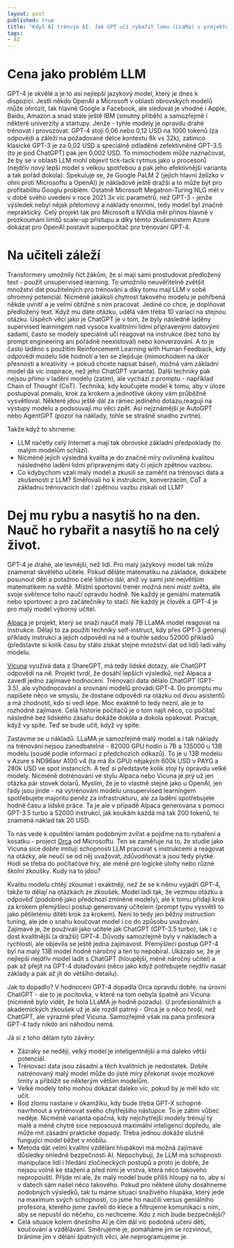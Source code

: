 ```yaml
---
layout: post
published: true
title: "Když AI trénuje AI: Jak GPT učí rybařit lamu (LLaMa) v projektech Alpaca, Vicun nebo Orca od Microsoftu?"
tags:
- AI
---
```

# Cena jako problém LLM
GPT-4 je skvělé a je to asi nejlepší jazykový model, který je dnes k dispozici. Jestli někdo OpenAI a Microsoft v oblasti obrovských modelů může ohrozit, tak hlavně Google a Facebook, ale sledovat je vhodné i Apple, Baidu, Amazon a snad stále ještě IBM (smutný příběh) a samozřejmě i některé univerzity a startupy. Jenže - tyhle modely je opravdu drahé trénovat i provozovat. GPT-4 stojí 0,06 nebo 0,12 USD na 1000 tokenů (za odpovědi a záleží na požadované délce kontextu 8k vs 32k), zatímco klasické GPT-3 je za 0,02 USD a speciálně odladěné zefektivněné GPT-3.5 (to je pod ChatGPT) pak jen 0,002 USD. To mimochodem může naznačovat, že by se v oblasti LLM mohl objevit tick-tack rytmus jako u procesorů (nejdřív nový lepší model s velkou spotřebou a pak jeho efektivnější varianta a tak pořád dokola). Spekuluje se, že Google PaLM 2 (jejich hlavní želízko v ohni proti Microsoftu a OpenAI) je nákladově ještě dražší a to může být pro profitabilitu Googlu problém. Ostatně Microsoft Megatron-Turing NLG měl v v době svého uvedení v roce 2021 3x víc parametrů, než GPT-3 - jenže výsledek nebyl nějak přelomový a náklady enormní, tedy model byl značně nepraktický. Celý projekt tak pro Microsoft a NVidia měl přínos hlavně v prozkoumání limitů scale-up přístupu a díky těmto zkušenostem Azure dokázat pro OpenAI postavit superpočítač pro trénování GPT-4.

# Na učiteli záleží
Transformery umožnily říct žákům, že si mají sami prostudovat předložený text - použít unsupervised learning. To umožnilo neuvěřitelně zvětšit množství dat použitelných pro trénování a díky tomu mají LLM v sobě ohromný potenciál. Nicméně jakákoli chytrost takového modelu je pohřbená někde uvnitř a je velmi obtížné s ním pracovat. Jediné co chce, je doplňovat předložený text. Když mu dáte otázku, udělá vám třeba 10 variací na stejnou otázku. Úspěch věcí jako je ChatGPT je v tom, že byly následně laděny supervised learningem nad vysoce kvalitními lidmi připravenými datovými sadami, často se modely speciálně učí reagovat na instrukce (bez toho by prompt engineering ani pořádně neexistoval) nebo konverzování. A to je často laděno s použitím Reinforcement Learning with Human Feedback, kdy odpovědi modelu lidé hodnotí a ten se zlepšuje (mimochodem na úkor přesnosti a kreativity -> pokud chcete napsat báseň, možná vám základní model dá víc inspirace, než jeho ChatGPT varianta). Další techniky pak nejsou přímo v ladění modelu (zatím), ale vychází z promptu - například Chain of Thought (CoT). Technika, kdy koučujete model k tomu, aby v úloze postupoval pomalu, krok za krokem a jednotlivé úkony vám průběžně vysvětloval. Některé jdou ještě dál za rámec jediného dotazu,reagují na výstupy modelu a podsouvají mu věci zpět. Asi nejznámější je AutoGPT nebo AgentGPT (pozor na náklady, tohle se strašně snadno zvrtne).

Takže když to shrneme:
- LLM načetly celý Internet a mají tak obrovské základní předpoklady (to malým modelům schází).
- Nicméně jejich výsledná kvalita je do značné míry ovlivněná kvalitou následného ladění lidmi připravenými daty či jejich zpětnou vazbou.
- Co kdybychom vzali malý model a zkusili se zaměřit na trénovací data a zkušenosti z LLM? Směřovali ho k instrukcím, konverzacím, CoT a základnu trénovacích dat i zpětnou vazbu získali od LLM?

# Dej mu rybu a nasytíš ho na den. Nauč ho rybařit a nasytíš ho na celý život.
GPT-4 je drahé, ale levnější, než lidi. Pro malý jazykový model tak může znamenat skvělého učitele. Pokud děláte matematiku na základce, dokážete posunout děti a potažmo celé lidstvo dál, aniž vy sami jste největším matematikem na světě. Místní sportovní trenér možná není mistr světa, ale svoje svěřence toho naučí opravdu hodně. Ne každý je geniální matematik nebo sportovec a pro začátečníky to stačí. Ne každý je člověk a GPT-4 je pro malý model výborný učitel.

[Alpaca](https://crfm.stanford.edu/2023/03/13/alpaca.html) je projekt, který se snaží naučit malý 7B LLaMA model reagovat na instrukce. Dělají to za použití techniky self-instruct, kdy přes GPT-3 generují příklady instrukcí a jejich odpovědí na ně a touhle sadou 52000 příkladů (představte si kolik času by stálo získat stejné množství dat od lidí) ladí váhy modelu. 

[Vicuna](https://lmsys.org/blog/2023-03-30-vicuna/) využívá data z ShareGPT, má tedy lidské dotazy, ale ChatGPT odpovědi na ně. Projekt tvrdí, že dosáhl lepších výsledků, než Alpaca a zavedl jedno zajímavé hodnocení. Trénovací data dělalo ChatGPT (GPT-3.5), ale vyhodnocování a srovnání modelů provádí GPT-4. Do promptu mu napíšete něco ve smyslu, že dostane odpovědi na otázku od dvou asistentů a má zhodnotit, kdo si vedl lépe. Moc exaktně to tedy nezní, ale je to rozhodně zajímavé. Celá historie počítačů je o tom najít něco, co počítač následně bez lidského zásahu dokáže dokola a dokola opakovat. Pracuje, když vy spíte. Teď se bude učit, když vy spíte.

Zastavme se u nákladů. LLaMA je samozřejmě malý model a i tak náklady na trénování nejsou zanedbatelné - 82000 GPU hodin u 7B a 135000 u 13B modelu (soudě podle informací z předchozích odkazů). To je u 13B modelu v Azure s ND96asr A100 v4 (ta má 8x GPU) nějakých 600k USD v PAYG a 280k USD ve spot instancích. A teď si představte kolik stojí ty opravdu velké modely. Nicméně dotrénování ve stylu Alpaca nebo Vicuna je prý už jen otázka pár stovek dolarů. Myslím, že je to vlastně stejné jako u OpenAI, jen řády jsou jinde - na vytrénování modelu unsupervised learningem spotřebujete majoritu peněz za infrastrukturu, ale za ladění spotřebujete hodně času a lidské práce. Ta je ale v případě Alpaca generována s pomocí GPT-3.5 turbo a 52000 instrukcí, jak koukám každá má tak 200 tokenů, to znamená náklad tak 20 USD.

To nás vede k opuštění lamám podobným zvířat a pojďme na to rybaření a kosatku - project [Orca](https://arxiv.org/abs/2306.02707) od Microsoftu. Ten se zaměřuje na to, že studie jako Vicuna sice dobře imitují schopnosti LLM pracovat s instrukcemi a reagovat na otázky, ale neučí se od něj uvažovat, zdůvodňovat a jsou tedy plytké. Hodí se třeba do počítačové hry, ale méně pro logické úlohy nebo různé školní zkoušky. Kudy na to jdou?

Kvalitu modelu chtějí zkoumat i exaktněji, než že se k němu vyjádří GPT-4, takže to dělají na otázkách ze zkoušek. Model ladí tak, že vezmou otázku a odpověď (podobně jako předchozí zmíněné modely), ale k tomu přidají krok za krokem přemýšlecí postup generovaný učitelem (prompt typu vysvětli to jako pětiletému dítěti krok za krokem). Není to tedy jen běžný instruction tuning, ale jde o snahu koučovat model i co do způsobu uvažování. Zajímavé je, že používali jako učitele jak ChatGPT (GPT-3.5 turbo), tak i o dost kvalitnější (a dražší) GPT-4. Důvody samozřejmě byly v nákladech a rychlosti, ale objevila se ještě jedna zajímavost. Přemýšlecí postup GPT-4 byl na malý 13B model hodně náročný a ten to nepobíral. Ukázalo se, že je nejlepší nejdřív model ladit s ChatGPT (hloupější, méně náročný učitel) a pak až přejít na GPT-4 dolaďování (něco jako když potřebujete nejdřív nasát základy a pak až jít do většího detailu).

Jak to dopadlo? V hodnocení GPT-4 dopadla Orca opravdu dobře, na úrovni ChatGPT - ale to je pocitovka, v které na tom nebyla špatně ani Vicuna (nicméně bylo vidět, že holá LLaMA je hodně pozadu). U profesionálních a akademických zkoušek už je ale rozdíl patrný - Orca je o něco hroší, než ChatGPT, ale výrazně před Vicuna. Samozřejmě však na pana profesora GPT-4 tady nikdo ani náhodou nemá. 


Já si z toho dělám tyto závěry:
- Zázraky se nedějí, velký model je inteligentnější a má daleko větší potenciál.
- Trénovací data jsou zásadní a těch kvalitních je nedostatek. Dobře natrénovaný malý model může do jisté míry překonat svoje mozkové limity a přiblížit se některým větším modelům.
- Velké modely toho mohou dokázat daleko víc, pokud by je měl kdo víc učit.
- Bod zlomu nastane v okamžiku, kdy bude třeba GPT-X schopné navrhnout a vytrénovat svého chytřejšího nástupce. To je zatím vůbec neděje. Nicméně varianta opačná, kdy nejchytřejší modely trénují ty malé a méně chytré sice neposouvá maximální inteligenci dopředu, ale může mít zásadní praktické dopady. Třeba jednou dokáže slušně fungující model běžet v mobilu.
- Metoda dát velmi kvalitní vzdělání hlupákovi má možná zajímavé důsledky ohledně bezpečnosti AI. Nepochybuji, že LLM má schopnosti manipulace lidí i hledání zločineckých postupů a proto je dobře, že nejsou volně ke stažení a před nimi je vrstva, která něco takového nepropouští. Přijde mi ale, že malý model bude příliš hloupý na to, aby si v datech sám našel něco takového. Pokud pro některé úlohy dosáhneme podobných výsledků, tak tu máme situaci snaživého hlupáka, který jede na maximum svých schopností, co jsme ho naučili versus geniálního profesora, kterého jsme zavřeli do klece a filtrujeme komunikaci s ním, aby se nepustil do něčeho, co nechceme. Kdo z nich bude bezpečnější?
- Celá situace kolem dnešního AI je čím dál víc podobná učení dětí, koučování a vzdělávání. Směrujeme je, pomáháme jim se rozvinout, bráníme jim v dělání špatných věcí, ale neprogramujeme je. 





